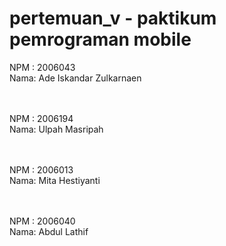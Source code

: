 # pertemuan_v - paktikum pemrograman mobile

NPM : 2006043 <br/>
Nama: Ade Iskandar Zulkarnaen

<br/><br/>
NPM : 2006194 <br/>
Nama: Ulpah Masripah

<br/><br/>
NPM : 2006013 <br/>
Nama: Mita Hestiyanti

<br/><br/>
NPM : 2006040 <br/>
Nama: Abdul Lathif